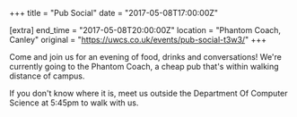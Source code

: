 +++
title = "Pub Social"
date = "2017-05-08T17:00:00Z"

[extra]
end_time = "2017-05-08T20:00:00Z"
location = "Phantom Coach, Canley"
original = "https://uwcs.co.uk/events/pub-social-t3w3/"
+++

Come and join us for an evening of food, drinks and conversations\! We're currently going to the Phantom Coach, a cheap pub that's within walking distance of campus.

If you don't know where it is, meet us outside the Department Of Computer Science at 5:45pm to walk with us.


